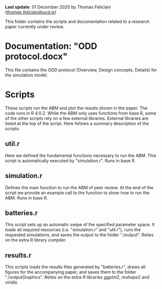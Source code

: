 **Last update**: 01 December 2020 by Thomas Feliciani (*thomas.feliciani@ucd.ie*)


This folder contains the scripts and documentation related to a research paper currently under review.

# Documentation: "ODD protocol.docx"
This file contains the *ODD protocol* (Overview, Design concepts, Details) for the simulation model.

# Scripts
These scripts run the ABM and plot the results shown in the paper. The code runs in R 4.0.2. While the ABM only uses functions from base R, some of the other scripts rely on a few external libraries. External libraries are listed at the top of the script. Here follows a summary description of the scripts:

## util.r
Here we defined the fundamental functions necessary to run the ABM.
This script is automatically executed by "simulation.r".
Runs in base R.

## simulation.r
Defines the main function to run the ABM of peer review. At the end of the script we provide an example call to the function to show how to run the ABM.
Runs in base R.

## batteries.r
This script sets up an automatic swipe of the specified parameter space. It loads all required resources (i.e. "simulation.r" and "util.r"), runs the requested simulations, and saves the output to the folder "./output".
Relies on the extra R library *compiler*.

## results.r
This scripts loads the results files generated by "batteries.r", draws all figures for the accompanying paper, and saves them to the folder "./outputGraphics".
Relies on the extra R libraries *ggplot2*, *reshape2* and *viridis*.






